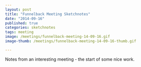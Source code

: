 ```yaml
---
layout: post
title: "Funnelback Meeting Sketchnotes"
date: "2014-09-16"
published: true
categories: sketchnotes
tags: meeting
image: /meetings/funnelback-meeting-14-09-16.gif
image-thumb: /meetings/funnelback-meeting-14-09-16-thumb.gif

---
```

 Notes from an interesting meeting - the start of some nice work.
